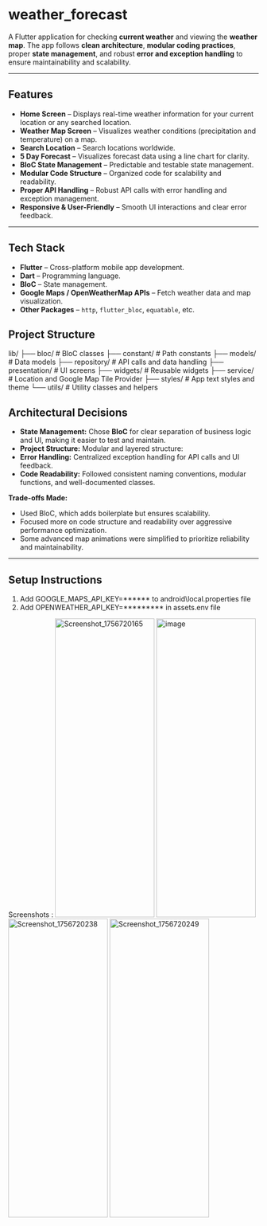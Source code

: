 # weather_forecast

A Flutter application for checking **current weather** and viewing the **weather map**. The app follows **clean architecture**, **modular coding practices**, proper **state management**, and robust **error and exception handling** to ensure maintainability and scalability.

---

## Features

- **Home Screen** – Displays real-time weather information for your current location or any searched location.
- **Weather Map Screen** – Visualizes weather conditions (precipitation and temperature) on a map.
- **Search Location** – Search locations worldwide.
- **5 Day Forecast** – Visualizes forecast data using a line chart for clarity.
- **BloC State Management** – Predictable and testable state management.
- **Modular Code Structure** – Organized code for scalability and readability.
- **Proper API Handling** – Robust API calls with error handling and exception management.
- **Responsive & User-Friendly** – Smooth UI interactions and clear error feedback.

---

## Tech Stack

- **Flutter** – Cross-platform mobile app development.
- **Dart** – Programming language.
- **BloC** – State management.
- **Google Maps / OpenWeatherMap APIs** – Fetch weather data and map visualization.
- **Other Packages** – `http`, `flutter_bloc`, `equatable`, etc.

## Project Structure

lib/
├── bloc/ # BloC classes
├── constant/ # Path constants
├── models/ # Data models
├── repository/ # API calls and data handling
├── presentation/ # UI screens
├── widgets/ # Reusable widgets
├── service/ # Location and Google Map Tile Provider
├── styles/ # App text styles and theme
└── utils/ # Utility classes and helpers

## Architectural Decisions

- **State Management:** Chose **BloC** for clear separation of business logic and UI, making it easier to test and maintain.
- **Project Structure:** Modular and layered structure:
- **Error Handling:** Centralized exception handling for API calls and UI feedback.
- **Code Readability:** Followed consistent naming conventions, modular functions, and well-documented classes.

**Trade-offs Made:**

- Used BloC, which adds boilerplate but ensures scalability.
- Focused more on code structure and readability over aggressive performance optimization.  
- Some advanced map animations were simplified to prioritize reliability and maintainability.

---

## Setup Instructions

1. Add GOOGLE_MAPS_API_KEY=****** to android\local.properties file
2. Add OPENWEATHER_API_KEY=********* in assets\.env file

Screenshots :
<img width="200" height="600" alt="Screenshot_1756720165" src="https://github.com/user-attachments/assets/19c3a530-0d33-41f6-b410-bf0e02f3635f" />
<img width="200" height="600" alt="image" src="https://github.com/user-attachments/assets/b1f12687-cc38-4998-8fbd-c880d3b166cb" />
<img width="200" height="600" alt="Screenshot_1756720238" src="https://github.com/user-attachments/assets/d7c99a2b-dba0-43d1-aa8c-3dd02c9d1a5c" />
<img width="200" height="600" alt="Screenshot_1756720249" src="https://github.com/user-attachments/assets/33c140f7-49fd-42f9-a60b-404f80b9b82e" />




